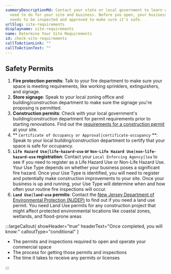 ```yaml
---
summaryDescriptionMd: Contact your state or local government to learn what you
  need to do for your site and business. Before you open, your business site
  needs to be inspected and approved to make sure it’s safe.
urlSlug: site-requirements
displayname: site-requirements
name: Determine Your Site Requirements
id: check-site-requirements
callToActionLink: ""
callToActionText: ""
---
```

## Safety Permits

1. **Fire protection permits**: Talk to your fire department to make sure your space is meeting requirements, like working sprinklers, extinguishers, and signage.
2. **Store signage**: Speak to your local zoning office and building/construction department to make sure the signage you're proposing is permitted.
3. **Construction permits**: Check with your local government's building/construction department for permit requirements prior to starting renovations. Find out the [requirements for a construction permit](https://business.nj.gov/pages/building-permits-and-inspections) at your site.
4. ** `Certificate of Occupancy or Approval|certificate-occupancy` **: Speak to your local building/construction department to certify that your space is safe for occupancy.
5. **`Life Hazard Use|life-hazard-use` or `Non-Life Hazard Use|non-life-hazard-use` registration**: Contact your `Local Enforcing Agency|lea` to see if you need to register as a Life Hazard Use or Non-Life Hazard Use. Your Use Type depends on whether your business poses a significant fire hazard. Once your Use Type is identified, you will need to register and potentially make construction improvements to your site. Once your business is up and running, your Use Type will determine when and how often your routine fire inspections will occur.
6. **`Land Use|land-use` permits**: Contact the [New Jersey Department of Environmental Protection (NJDEP)](https://dep.nj.gov/wlm/lrp/) to find out if you need a land use permit. You need Land Use permits for any construction project that might affect protected environmental locations like coastal zones, wetlands, and flood-prone areas

:::largeCallout{ showHeader="true" headerText="Once completed, you will know:" calloutType="conditional" }

* The permits and inspections required to open and operate your commercial space
* The process for getting those permits and inspections
* The time it takes to receive any permits or licenses

:::